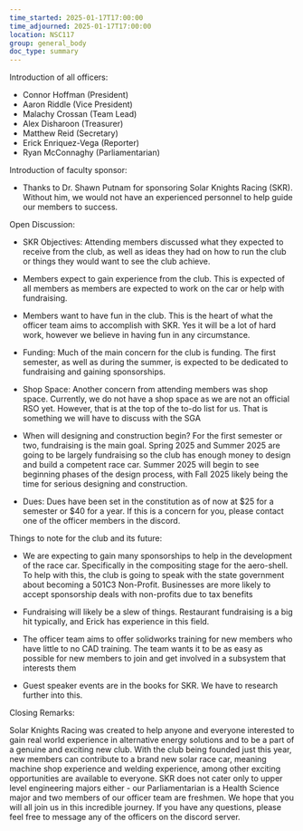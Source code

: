 ```yaml
---
time_started: 2025-01-17T17:00:00
time_adjourned: 2025-01-17T17:00:00
location: NSC117
group: general_body
doc_type: summary
---
```

Introduction of all officers:

- Connor Hoffman (President)
- Aaron Riddle (Vice President)
- Malachy Crossan (Team Lead)
- Alex Disharoon (Treasurer)
- Matthew Reid (Secretary) 
- Erick Enriquez-Vega (Reporter)
- Ryan McConnaghy (Parliamentarian)

Introduction of faculty sponsor:

- Thanks to Dr. Shawn Putnam for sponsoring Solar Knights Racing (SKR). Without him, we would not have an experienced personnel to help guide our members to success.

Open Discussion:

- SKR Objectives: Attending members discussed what they expected to receive from the club, as well as ideas they had on how to run the club or things they would want to see the club achieve. 

- Members expect to gain experience from the club. This is expected of all members as members are expected to work on the car or help with fundraising.

- Members want to have fun in the club. This is the heart of what the officer team aims to accomplish with SKR. Yes it will be a lot of hard work, however we believe in having fun in any circumstance. 

- Funding: Much of the main concern for the club is funding. The first semester, as well as during the summer, is expected to be dedicated to fundraising and gaining sponsorships. 

- Shop Space: Another concern from attending members was shop space. Currently, we do not have a shop space as we are not an official RSO yet. However, that is at the top of the to-do list for us. That is something we will have to discuss with the SGA

- When will designing and construction begin? For the first semester or two, fundraising is the main goal. Spring 2025 and Summer 2025 are going to be largely fundraising so the club has enough money to design and build a competent race car. Summer 2025 will begin to see beginning phases of the design process, with Fall 2025 likely being the time for serious designing and construction. 

- Dues: Dues have been set in the constitution as of now at $25 for a semester or $40 for a year. If this is a concern for you, please contact one of the officer members in the discord. 


Things to note for the club and its future:


- We are expecting to gain many sponsorships to help in the development of the race car. Specifically in the compositing stage for the aero-shell. To help with this, the club is going to speak with the state government about becoming a 501C3 Non-Profit. Businesses are more likely to accept sponsorship deals with non-profits due to tax benefits

- Fundraising will likely be a slew of things. Restaurant fundraising is a big hit typically, and Erick has experience in this field. 

- The officer team aims to offer solidworks training for new members who have little to no CAD training. The team wants it to be as easy as possible for new members to join and get involved in a subsystem that interests them

- Guest speaker events are in the books for SKR. We have to research further into this. 


  

Closing Remarks:

Solar Knights Racing was created to help anyone and everyone interested to gain real world experience in alternative energy solutions and to be a part of a genuine and exciting new club. With the club being founded just this year, new members can contribute to a brand new solar race car, meaning machine shop experience and welding experience, among other exciting opportunities are available to everyone. SKR does not cater only to upper level engineering majors either - our Parliamentarian is a Health Science major and two members of our officer team are freshmen. We hope that you will all join us in this incredible journey. If you have any questions, please feel free to message any of the officers on the discord server.
